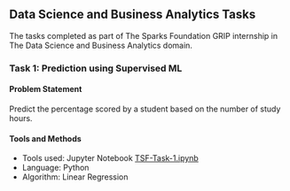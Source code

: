 ## Data Science and Business Analytics Tasks
The tasks completed as part of The Sparks Foundation GRIP internship in The Data Science and Business Analytics domain. 

### Task 1: Prediction using Supervised ML 
#### Problem Statement
Predict the percentage scored by a student based on the number of study hours.

#### Tools and Methods
- Tools used: Jupyter Notebook [TSF-Task-1.ipynb](https://github.com/apoosrini/Data-Science-Projects/blob/main/TSF-Tasks/TSF-Task-1.ipynb)
- Language: Python
- Algorithm: Linear Regression
